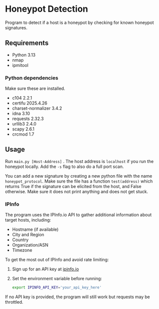 # Honeypot Detection

Program to detect if a host is a honeypot by checking for known honeypot signatures.

## Requirements

- Python 3.13
- nmap
- ipmitool

### Python dependencies

Make sure these are installed.

- c104 2.2.1
- certifu 2025.4.26
- charset-normalizer 3.4.2
- idna 3.10
- requests 2.32.3
- urllib3 2.4.0
- scapy 2.6.1
- crcmod 1.7

## Usage

Run `main.py [Host-Address]` . The host address is `localhost` if you run the honeypot locally. Add the `-s` flag to also do a full port scan.

You can add a new signature by creating a new python file with the name `honeypot_protocol`. Make sure the file has a function `test(address)` which returns True if the signature can be elicited from the host, and False otherwise. Make sure it does not print anything and does not get stuck.

### IPInfo

The program uses the IPInfo.io API to gather additional information about target hosts, including:

- Hostname (if available)
- City and Region
- Country
- Organization/ASN
- Timezone

To get the most out of IPInfo and avoid rate limiting:

1. Sign up for an API key at [ipinfo.io](https://ipinfo.io)
2. Set the environment variable before running:
   
   ```bash
   export IPINFO_API_KEY='your_api_key_here'
   ```

If no API key is provided, the program will still work but requests may be throttled. 
